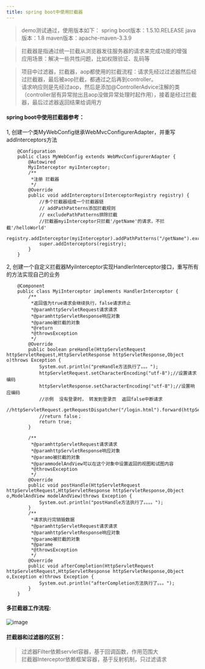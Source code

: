 ```yaml
---
title: spring boot中使用拦截器
---
```


> demo测试通过，使用版本如下：
> spring boot版本：1.5.10.RELEASE
> java版本：1.8
> maven版本：apache-maven-3.3.9


> 拦截器是指通过统一拦截从浏览器发往服务器的请求来完成功能的增强   
> 应用场景：解决一些共性问题，比如权限验证、乱码等


> 项目中过滤器，拦截器，aop都使用的拦截流程：请求先经过过滤器然后经过拦截器，最后被aop拦截，都通过之后再到controller。       
请求响应则是先经过aop，然后是添加@ControllerAdvice注解的类（controller层有异常抛出且aop没做异常处理时起作用），接着是经过拦截器，最后过滤器返回结果给调用方

#### spring boot中使用拦截器参考：

1, 创建一个类MyWebConfig继承WebMvcConfigurerAdapter，并重写addInterceptors方法

```
    @Configuration
    public class MyWebConfig extends WebMvcConfigurerAdapter {
        @Autowired
        MyiInterceptor myiInterceptor;
        /**
         *注册 拦截器
         */
        @Override
        public void addInterceptors(InterceptorRegistry registry) {
            //多个拦截器组成一个拦截器链
            // addPathPatterns添加拦截规则
            // excludePathPatterns排除拦截
            //拦截器myiInterceptor只拦截'/getName'的请求，不拦截'/helloWorld'
            registry.addInterceptor(myiInterceptor).addPathPatterns("/getName").excludePathPatterns("/helloWorld");
            super.addInterceptors(registry);
        }
    }
```
<!-- more -->

2, 创建一个自定义拦截器MyiInterceptor实现HandlerInterceptor接口，重写所有的方法实现自己的业务

```
    @Component
    public class MyiInterceptor implements HandlerInterceptor {
        /**
         *返回值为true请求会继续执行，false请求终止
         *@paramhttpServletRequest请求请求
         *@paramhttpServletResponse响应对象
         *@paramo被拦截的对象
         *@return
         *@throwsException
         */
        @Override
        public boolean preHandle(HttpServletRequest httpServletRequest,HttpServletResponse httpServletResponse,Object o)throws Exception {
            System.out.println("preHandle方法执行了。。。");
            httpServletRequest.setCharacterEncoding("utf-8");//设置请求编码
            httpServletResponse.setCharacterEncoding("utf-8");//设置响应编码
            //示例  没有登录时， 转发到登录页  返回false中断请求
            //httpServletRequest.getRequestDispatcher("/login.html").forward(httpServletRequest,httpServletResponse);
            //return false；
            return true;
        }
        
        /**
         *@paramhttpServletRequest请求请求
         *@paramhttpServletResponse响应对象
         *@paramo被拦截的对象
         *@parammodelAndView可以在这个对象中设置返回的视图和试图内容
         *@throwsException
         */
        @Override
        public void postHandle(HttpServletRequest httpServletRequest,HttpServletResponse httpServletResponse,Object o,ModelAndView modelAndView)throws Exception {
            System.out.println("postHandle方法执行了。。。。");
        }
        /**
         *请求执行完销毁数据
         *@paramhttpServletRequest请求请求
         *@paramhttpServletResponse响应对象
         *@paramo被拦截的对象
         *@parame
         *@throwsException
         */
        @Override
        public void afterCompletion(HttpServletRequest httpServletRequest,HttpServletResponse httpServletResponse,Object o,Exception e)throws Exception {
            System.out.println("afterCompletion方法执行了。。。");
        }
    }
```

#### 多拦截器工作流程:

![image](https://upload-images.jianshu.io/upload_images/7030886-9b1fc235267b58d5.png?imageMogr2/auto-orient/)

#### 拦截器和过滤器的区别：

> 过滤器Filter依赖servlet容器，基于回调函数，作用范围大   
> 拦截器Interceptor依赖框架容器，基于反射机制，只过滤请求